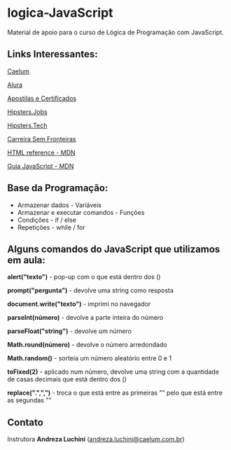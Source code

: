 # logica-JavaScript

Material de apoio para o curso de Lógica de Programação com JavaScript.


## Links Interessantes:


[Caelum](https://www.caelum.com.br/)

[Alura](https://www.alura.com.br/)

[Apostilas e Certificados](http://aluno.caelum.com.br/login)

[Hipsters.Jobs](https://hipsters.jobs/)

[Hipsters.Tech](https://hipsters.tech/)

[Carreira Sem Fronteiras](https://www.carreirasemfronteiras.com.br/)

[HTML reference - MDN](https://developer.mozilla.org/en-US/docs/Web/HTML/Element)

[Guia JavaScript - MDN](https://developer.mozilla.org/en-US/docs/Web/JavaScript)


## Base da Programação:
- Armazenar dados - Variáveis
- Armazenar e executar comandos - Funções
- Condições - if / else
- Repetições - while / for


## Alguns comandos do JavaScript que utilizamos em aula:

**alert("texto")** - pop-up com o que está dentro dos ()

**prompt("pergunta")** - devolve uma string como resposta

**document.write("texto")** - imprimi no navegador

**parseInt(número)** - devolve a parte inteira do número

**parseFloat("string")** - devolve um número

**Math.round(número)** - devolve o número arredondado

**Math.random()** - sorteia um número aleatório entre 0 e 1

**toFixed(2)** - aplicado num número, devolve uma string com a quantidade de casas decimais que está dentro dos ()

**replace(".",",")** - troca o que está entre as primeiras "" pelo que está entre as segundas ""


## Contato

Instrutora **Andreza Luchini** (andreza.luchini@caelum.com.br)
